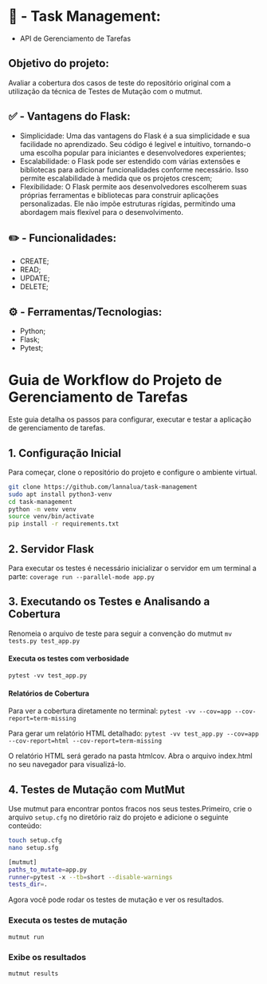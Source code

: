 # 📝 - Task Management:
- API de Gerenciamento de Tarefas

## Objetivo do projeto:
Avaliar a cobertura dos casos de teste do repositório original com a utilização da técnica de Testes de Mutação com o mutmut. 

## ✅ - Vantagens do Flask:

- Simplicidade: Uma das vantagens do Flask é a sua simplicidade e sua facilidade no aprendizado. Seu código é legivel e intuitivo, tornando-o uma escolha popular para iniciantes e desenvolvedores experientes;
- Escalabilidade: o Flask pode ser estendido com várias extensões e bibliotecas para adicionar funcionalidades conforme necessário. Isso permite escalabilidade à medida que os projetos crescem;
- Flexibilidade: O Flask permite aos desenvolvedores escolherem suas próprias ferramentas e bibliotecas para construir aplicações personalizadas. Ele não impõe estruturas rígidas, permitindo uma abordagem mais flexível para o desenvolvimento.

## ✏️ - Funcionalidades: 

- CREATE;
- READ;
- UPDATE;
- DELETE;

## ⚙️ - Ferramentas/Tecnologias:

- Python;
- Flask;
- Pytest;

# Guia de Workflow do Projeto de Gerenciamento de Tarefas

Este guia detalha os passos para configurar, executar e testar a aplicação de gerenciamento de tarefas.

## 1. Configuração Inicial

Para começar, clone o repositório do projeto e configure o ambiente virtual.

```sh 
git clone https://github.com/lannalua/task-management
sudo apt install python3-venv
cd task-management
python -m venv venv
source venv/bin/activate
pip install -r requirements.txt
```

## 2. Servidor Flask

Para executar os testes é necessário inicializar o servidor em um terminal a parte:
```coverage run --parallel-mode app.py```

## 3. Executando os Testes e Analisando a Cobertura

Renomeia o arquivo de teste para seguir a convenção do mutmut
```mv tests.py test_app.py```

#### Executa os testes com verbosidade
```pytest -vv test_app.py```

#### Relatórios de Cobertura

Para ver a cobertura diretamente no terminal:
```pytest -vv --cov=app --cov-report=term-missing```

Para gerar um relatório HTML detalhado:
```pytest -vv test_app.py --cov=app --cov-report=html --cov-report=term-missing```

O relatório HTML será gerado na pasta htmlcov. Abra o arquivo index.html no seu navegador para visualizá-lo.

## 4. Testes de Mutação com MutMut

Use mutmut para encontrar pontos fracos nos seus testes.Primeiro, crie o arquivo ```setup.cfg``` no diretório raiz do projeto e adicione o seguinte conteúdo:
```sh
touch setup.cfg
nano setup.sfg
```

```sh
[mutmut]
paths_to_mutate=app.py
runner=pytest -x --tb=short --disable-warnings
tests_dir=.
```

Agora você pode rodar os testes de mutação e ver os resultados.
### Executa os testes de mutação
```mutmut run```

### Exibe os resultados
```mutmut results```
